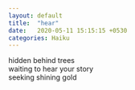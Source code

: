 ```yaml
---
layout: default
title:  "hear"
date:   2020-05-11 15:15:15 +0530
categories: Haiku
---
```

hidden behind trees<br>
waiting to hear your story<br>
seeking shining gold
